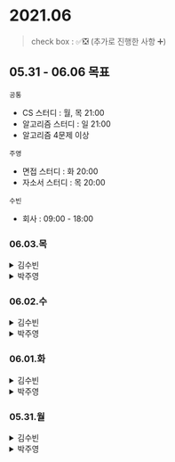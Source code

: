 # 2021.06

> check box : ✅❎ (추가로 진행한 사항 ➕)

## 05.31 - 06.06 목표
`공통`
- CS 스터디 : 월, 목 21:00
- 알고리즘 스터디 : 일 21:00
- 알고리즘 4문제 이상

`주영`
- 면접 스터디 :  화 20:00
- 자소서 스터디 : 목 20:00

`수빈`
- 회사 : 09:00 - 18:00

### 06.03.목
<details>
<summary>김수빈</summary>
  
|Check|To Do|
|:---:|---|
||CS 알고리즘 CH.06 - 힙, 도수|
||알고리즘 1문제|

</details>

<details>
<summary>박주영</summary>
  
|Check|To Do|
|:---:|---|
||알고리즘 1문제|
||CS 스터디|
||티맥스 자소서|
</details> 

### 06.02.수
<details>
<summary>김수빈</summary>
  
  |Check|To Do|
  |:---:|---|
  ||CS 알고리즘 CH.06 - 힙, 도수|
  ||알고리즘 1문제|

</details>

<details>
<summary>박주영</summary>
  
|Check|To Do|
|:---:|---|
|✅|알고리즘 3문제|
|✅|CS HTTP3 공부|

</details> 

### 06.01.화
<details>
<summary>김수빈</summary>
  
  |Check|To Do|
  |:---:|---|
  ||CS 알고리즘 CH.06 - 힙, 도수|
  ||알고리즘 1문제|

</details>

<details>
<summary>박주영</summary>
  
|Check|To Do|
|:---:|---|
|✅|면접 프로그램|

</details> 

### 05.31.월
<details>
<summary>김수빈</summary>
  
  |Check|To Do|
  |:---:|---|
  |✅|CS 알고리즘 CH.06 - 셸, 퀵, 병합|
  |✅|알고리즘 1문제|

</details>

<details>
<summary>박주영</summary>
  
|Check|To Do|
|:---:|---|
|✅|알고리즘 1문제|
|✅|자소서 작성-코오롱|

</details> 
